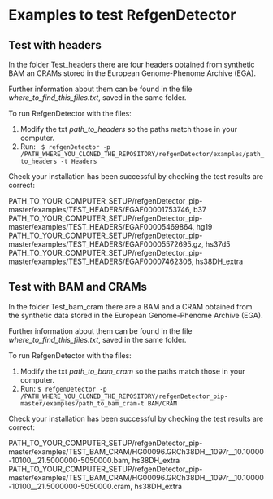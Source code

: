 # Examples to test RefgenDetector

## Test with headers

In the folder Test_headers there are four headers obtained from synthetic BAM an CRAMs stored in the European 
Genome-Phenome Archive (EGA). 

Further information about them can be found in the file *where_to_find_this_files.txt*, saved in the same folder.

To run RefgenDetector with the files: 

1. Modify the txt *path_to_headers* so the paths match those in your computer. 
2. Run:
``` $ refgenDetector -p /PATH_WHERE_YOU_CLONED_THE_REPOSITORY/refgenDetector/examples/path_to_headers -t Headers```

Check your installation has been successful by checking the test results are correct:

PATH_TO_YOUR_COMPUTER_SETUP/refgenDetector_pip-master/examples/TEST_HEADERS/EGAF00001753746, b37 PATH_TO_YOUR_COMPUTER_SETUP/refgenDetector_pip-master/examples/TEST_HEADERS/EGAF00005469864, hg19 PATH_TO_YOUR_COMPUTER_SETUP/refgenDetector_pip-master/examples/TEST_HEADERS/EGAF00005572695.gz, hs37d5 PATH_TO_YOUR_COMPUTER_SETUP/refgenDetector_pip-master/examples/TEST_HEADERS/EGAF00007462306, hs38DH_extra


## Test with BAM and CRAMs

In the folder Test_bam_cram there are a BAM and a CRAM obtained from the synthetic data stored in the 
European 
Genome-Phenome Archive (EGA). 

Further information about them can be found in the file *where_to_find_this_files.txt*, saved in the same folder.

To run RefgenDetector with the files: 

1. Modify the txt *path_to_bam_cram* so the paths match those in your computer.
2. Run: 
`` $ refgenDetector -p /PATH_WHERE_YOU_CLONED_THE_REPOSITORY/refgenDetector_pip-master/examples/path_to_bam_cram-t BAM/CRAM ``

Check your installation has been successful by checking the test results are correct:

PATH_TO_YOUR_COMPUTER_SETUP/refgenDetector_pip-master/examples/TEST_BAM_CRAM/HG00096.GRCh38DH__1097r__10.10000-10100__21.5000000-5050000.bam, hs38DH_extra
PATH_TO_YOUR_COMPUTER_SETUP/refgenDetector_pip-master/examples/TEST_BAM_CRAM/HG00096.GRCh38DH__1097r__10.10000-10100__21.5000000-5050000.cram, hs38DH_extra

